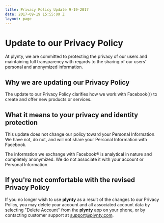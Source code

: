 ```yaml
---
title: Privacy Policy Update 9-19-2017
date: 2017-09-19 15:55:00 Z
layout: page
---
```


# Update to our Privacy Policy

At plynty, we are committed to protecting the privacy of our users and maintaining full transparency with regards to the sharing of our users' personal and anonymized information.

## Why we are updating our Privacy Policy

The update to our Privacy Policy clarifies how we work with Facebook(r) to create and offer new products or services.

## What it means to your privacy and identity protection

This update does not change our policy toward your Personal Information. We have not, do not, and will not share your Personal Information with Facebook.

The information we exchange with Facebook® is analytical in nature and completely anonymized. We do not associate it with your account or Personal Information.

## If you're not comfortable with the revised Privacy Policy

If you no longer wish to use **plynty** as a result of the changes to our Privacy Policy, you may delete your account and all associated account data by selecting "Delete Account" from the **plynty** app on your phone, or by contacting customer support at support@plynty.com.